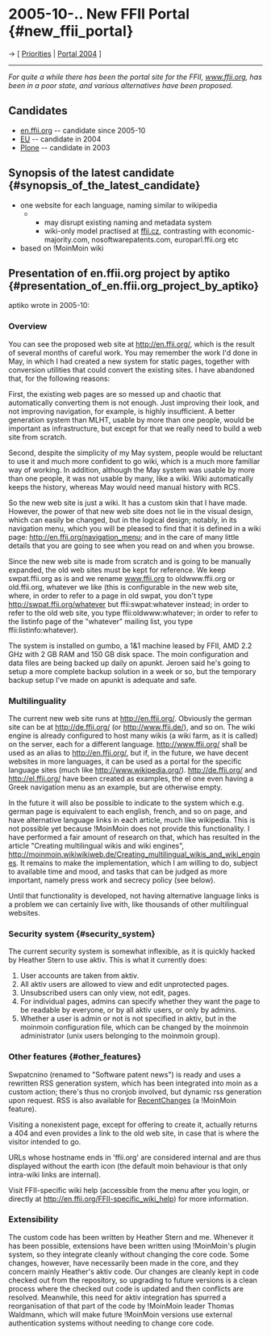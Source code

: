 # 2005-10-.. New FFII Portal {#new_ffii_portal}

-\> \[ [ Priorities](FfiiprojPriorEn "wikilink") \| [ Portal
2004](FfiiPortalEn "wikilink") \]

------------------------------------------------------------------------

*For quite a while there has been the portal site for the FFII,
www.ffii.org, has been in a poor state, and various alternatives have
been proposed.*

## Candidates

-   [en.ffii.org](http://en.ffii.org/ "wikilink") \-- candidate since
    2005-10
-   [EU](http://eu.ffii.org/ "wikilink") \-- candidate in 2004
-   [Plone](http://plone.ffii.org "wikilink") \-- candidate in 2003

## Synopsis of the latest candidate {#synopsis_of_the_latest_candidate}

-   one website for each language, naming similar to wikipedia
    -   -   may disrupt existing naming and metadata system
        -   wiki-only model practised at
            [ffii.cz](http://www.ffii.cz/ "wikilink"), contrasting with
            economic-majority.com, nosoftwarepatents.com,
            europarl.ffii.org etc
-   based on !MoinMoin wiki

## Presentation of en.ffii.org project by aptiko {#presentation_of_en.ffii.org_project_by_aptiko}

aptiko wrote in 2005-10:

### Overview

You can see the proposed web site at <http://en.ffii.org/>, which is the
result of several months of careful work. You may remember the work I\'d
done in May, in which I had created a new system for static pages,
together with conversion utilities that could convert the existing
sites. I have abandoned that, for the following reasons:

First, the existing web pages are so messed up and chaotic that
automatically converting them is not enough. Just improving their look,
and not improving navigation, for example, is highly insufficient. A
better generation system than MLHT, usable by more than one people,
would be important as infrastructure, but except for that we really need
to build a web site from scratch.

Second, despite the simplicity of my May system, people would be
reluctant to use it and much more confident to go wiki, which is a much
more familiar way of working. In addition, although the May system was
usable by more than one people, it was not usable by many, like a wiki.
Wiki automatically keeps the history, whereas May would need manual
history with RCS.

So the new web site is just a wiki. It has a custom skin that I have
made. However, the power of that new web site does not lie in the visual
design, which can easily be changed, but in the logical design; notably,
in its navigation menu, which you will be pleased to find that it is
defined in a wiki page: <http://en.ffii.org/navigation_menu>; and in the
care of many little details that you are going to see when you read on
and when you browse.

Since the new web site is made from scratch and is going to be manually
expanded, the old web sites must be kept for reference. We keep
swpat.ffii.org as is and we rename www.ffii.org to oldwww.ffii.org or
old.ffii.org, whatever we like (this is configurable in the new web
site, where, in order to refer to a page in old swpat, you don\'t type
<http://swpat.ffii.org/whatever> but ffii:swpat:whatever instead; in
order to refer to the old web site, you type ffii:oldwww:whatever; in
order to refer to the listinfo page of the \"whatever\" mailing list,
you type ffii:listinfo:whatever).

The system is installed on gumbo, a 1&1 machine leased by FFII, AMD 2.2
GHz with 2 GB RAM and 150 GB disk space. The moin configuration and data
files are being backed up daily on apunkt. Jeroen said he\'s going to
setup a more complete backup solution in a week or so, but the temporary
backup setup I\'ve made on apunkt is adequate and safe.

### Multilinguality

The current new web site runs at <http://en.ffii.org/>. Obviously the
german site can be at <http://de.ffii.org/> (or <http://www.ffii.de/>),
and so on. The wiki engine is already configured to host many wikis (a
wiki farm, as it is called) on the server, each for a different
language. <http://www.ffii.org/> shall be used as an alias to
<http://en.ffii.org/>, but if, in the future, we have decent websites in
more languages, it can be used as a portal for the specific language
sites (much like <http://www.wikipedia.org/>). <http://de.ffii.org/> and
<http://el.ffii.org/> have been created as examples, the el one even
having a Greek navigation menu as an example, but are otherwise empty.

In the future it will also be possible to indicate to the system which
e.g. german page is equivalent to each english, french, and so on page,
and have alternative language links in each article, much like
wikipedia. This is not possible yet because !MoinMoin does not provide
this functionality. I have performed a fair amount of research on that,
which has resulted in the article \"Creating multilingual wikis and wiki
engines\",
<http://moinmoin.wikiwikiweb.de/Creating_multilingual_wikis_and_wiki_engines>.
It remains to make the implementation, which I am willing to do, subject
to available time and mood, and tasks that can be judged as more
important, namely press work and secrecy policy (see below).

Until that functionality is developed, not having alternative language
links is a problem we can certainly live with, like thousands of other
multilingual websites.

### Security system {#security_system}

The current security system is somewhat inflexible, as it is quickly
hacked by Heather Stern to use aktiv. This is what it currently does:

1.  User accounts are taken from aktiv.
2.  All aktiv users are allowed to view and edit unprotected pages.
3.  Unsubscribed users can only view, not edit, pages.
4.  For individual pages, admins can specify whether they want the page
    to be readable by everyone, or by all aktiv users, or only by
    admins.
5.  Whether a user is admin or not is not specified in aktiv, but in the
    moinmoin configuration file, which can be changed by the moinmoin
    administrator (unix users belonging to the moinmoin group).

### Other features {#other_features}

Swpatcnino (renamed to \"Software patent news\") is ready and uses a
rewritten RSS generation system, which has been integrated into moin as
a custom action; there\'s thus no cronjob involved, but dynamic rss
generation upon request. RSS is also available for
[RecentChanges](RecentChanges "wikilink") (a !MoinMoin feature).

Visiting a nonexistent page, except for offering to create it, actually
returns a 404 and even provides a link to the old web site, in case that
is where the visitor intended to go.

URLs whose hostname ends in \'ffii.org\' are considered internal and are
thus displayed without the earth icon (the default moin behaviour is
that only intra-wiki links are internal).

Visit FFII-specific wiki help (accessible from the menu after you login,
or directly at <http://en.ffii.org/FFII-specific_wiki_help>) for more
information.

### Extensibility

The custom code has been written by Heather Stern and me. Whenever it
has been possible, extensions have been written using !MoinMoin\'s
plugin system, so they integrate cleanly without changing the core code.
Some changes, however, have necessarily been made in the core, and they
concern mainly Heather\'s aktiv code. Our changes are cleanly kept in
code checked out from the repository, so upgrading to future versions is
a clean process where the checked out code is updated and then conflicts
are resolved. Meanwhile, this need for aktiv integration has spurred a
reorganisation of that part of the code by !MoinMoin leader Thomas
Waldmann, which will make future !MoinMoin versions use external
authentication systems without needing to change core code.
